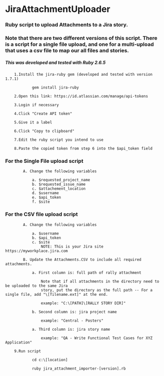 # JiraAttachmentUploader

### Ruby script to upload Attachments to a Jira story.

### Note that there are two different versions of this script. There is a script for a single file upload, and one for a multi-upload that uses a csv file to map our all files and stories.  

##### This was developed and tested with Ruby 2.6.5
```
	1.Install the jira-ruby gem (developed and tested with version 1.7.1)

		    gem install jira-ruby
	
	2.Open this link: https://id.atlassian.com/manage/api-tokens

	3.Login if necessary

	4.Click "Create API token" 

	5.Give it a label

	6.Click "Copy to clipboard" 

	7.Edit the ruby script you intend to use
	
	8.Paste the copied token from step 6 into the $api_token field
```
	
### For the Single File upload script 
```
		A. Change the following variables 
	
			a. $requested_project_name
			b. $requested_issue_name 
			c. $attachement_location 
			d. $username 
			e. $api_token 
			f. $site	
```

### For the CSV file upload script 
```
		A. Change the following variables
		
			a. $username 
			b. $api_token  
			c. $site
				NOTE: This is your Jira site https://myworkplace.jira.com			
		
		B. Update the Attachments.CSV to include all required attachments.
		
			a. First column is: full path of rally attachment
			
				Note that if all attachments in the directory need to be uploaded to the same Jira
				story, put the directory as the full path -- For a single file, add "\[filename.ext]" at the end.
				
				example: "C:\[PATH]\[RALLY STORY DIR]"
				
			b. Second column is: jira project name	
				
				example: "Central - Posters"
			
			a. Third column is: jira story name
				
				example: "QA - Write Functional Test Cases for XYZ Application"
	
	9.Run script

		    cd c:\[location]
		
		    ruby jira_attachment_importer-[version].rb
```